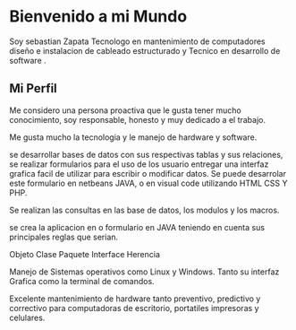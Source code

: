 # Bienvenido a mi Mundo

Soy sebastian Zapata  Tecnologo en mantenimiento de computadores diseño e instalacion de cableado estructurado y Tecnico en desarrollo de software .

## Mi Perfil

Me considero una persona proactiva que le gusta tener mucho conocimiento, soy responsable, honesto y muy dedicado a el trabajo.

Me gusta mucho la tecnologia y le manejo de hardware y software.

se desarrollar bases de datos con sus respectivas tablas y sus relaciones, se realizar formularios para el uso de los usuario entregar una interfaz grafica facil de utilizar para escribir o modificar datos. Se puede desarrolar este formulario en netbeans JAVA, o en visual code utilizando HTML CSS Y PHP.

Se realizan las consultas en las base de datos, los modulos y los macros.

se crea la aplicacion en o formulario en JAVA teniendo en cuenta sus principales reglas que serian.

Objeto Clase Paquete Interface Herencia




Manejo de Sistemas operativos como Linux y Windows. Tanto su interfaz Grafica como la terminal de comandos.

Excelente mantenimiento de hardware tanto preventivo, predictivo y correctivo para computadoras de escritorio, portatiles impresoras y celulares.

<!--
**szapatlo/szapatlo** is a ✨ _special_ ✨ repository because its `README.md` (this file) appears on your GitHub profile.

Here are some ideas to get you started:

- 🔭 I’m currently working on ...
- 🌱 I’m currently learning ...
- 👯 I’m looking to collaborate on ...
- 🤔 I’m looking for help with ...
- 💬 Ask me about ...
- 📫 How to reach me: ...
- 😄 Pronouns: ...
- ⚡ Fun fact: ...
-->

